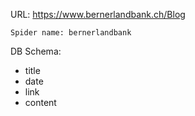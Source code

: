 URL: https://www.bernerlandbank.ch/Blog

    Spider name: bernerlandbank

DB Schema:
- title
- date
- link
- content

